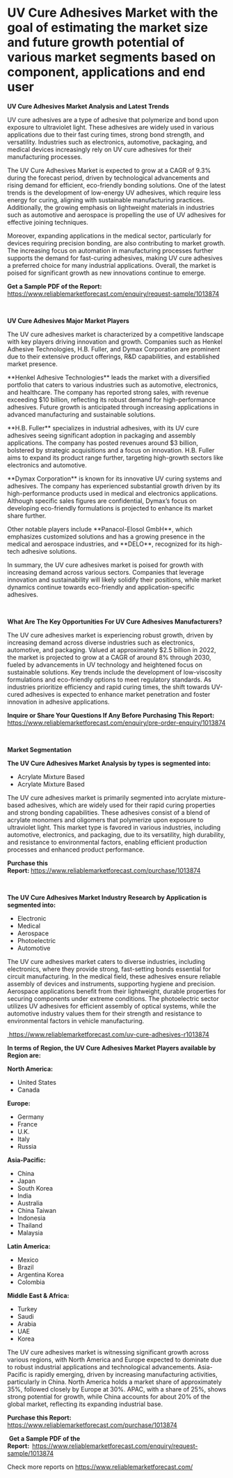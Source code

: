 <p><h1>UV Cure Adhesives Market with the goal of estimating the market size and future growth potential of various market segments based on component, applications and end user</h1></p><p><strong>UV Cure Adhesives Market Analysis and Latest Trends</strong></p>
<p><p>UV cure adhesives are a type of adhesive that polymerize and bond upon exposure to ultraviolet light. These adhesives are widely used in various applications due to their fast curing times, strong bond strength, and versatility. Industries such as electronics, automotive, packaging, and medical devices increasingly rely on UV cure adhesives for their manufacturing processes.</p><p>The UV Cure Adhesives Market is expected to grow at a CAGR of 9.3% during the forecast period, driven by technological advancements and rising demand for efficient, eco-friendly bonding solutions. One of the latest trends is the development of low-energy UV adhesives, which require less energy for curing, aligning with sustainable manufacturing practices. Additionally, the growing emphasis on lightweight materials in industries such as automotive and aerospace is propelling the use of UV adhesives for effective joining techniques.</p><p>Moreover, expanding applications in the medical sector, particularly for devices requiring precision bonding, are also contributing to market growth. The increasing focus on automation in manufacturing processes further supports the demand for fast-curing adhesives, making UV cure adhesives a preferred choice for many industrial applications. Overall, the market is poised for significant growth as new innovations continue to emerge.</p></p>
<p><strong>Get a Sample PDF of the Report:&nbsp;</strong> <a href="https://www.reliablemarketforecast.com/enquiry/request-sample/1013874?utm_campaign=2316&utm_medium=2&utm_source=Github&utm_content=ia&utm_term=31032025&utm_id=uv-cure-adhesives">https://www.reliablemarketforecast.com/enquiry/request-sample/1013874</a></p>
<p>&nbsp;</p>
<p><strong>UV Cure Adhesives Major Market Players</strong></p>
<p><p>The UV cure adhesives market is characterized by a competitive landscape with key players driving innovation and growth. Companies such as Henkel Adhesive Technologies, H.B. Fuller, and Dymax Corporation are prominent due to their extensive product offerings, R&D capabilities, and established market presence.</p><p>**Henkel Adhesive Technologies** leads the market with a diversified portfolio that caters to various industries such as automotive, electronics, and healthcare. The company has reported strong sales, with revenue exceeding $10 billion, reflecting its robust demand for high-performance adhesives. Future growth is anticipated through increasing applications in advanced manufacturing and sustainable solutions.</p><p>**H.B. Fuller** specializes in industrial adhesives, with its UV cure adhesives seeing significant adoption in packaging and assembly applications. The company has posted revenues around $3 billion, bolstered by strategic acquisitions and a focus on innovation. H.B. Fuller aims to expand its product range further, targeting high-growth sectors like electronics and automotive.</p><p>**Dymax Corporation** is known for its innovative UV curing systems and adhesives. The company has experienced substantial growth driven by its high-performance products used in medical and electronics applications. Although specific sales figures are confidential, Dymax’s focus on developing eco-friendly formulations is projected to enhance its market share further.</p><p>Other notable players include **Panacol-Elosol GmbH**, which emphasizes customized solutions and has a growing presence in the medical and aerospace industries, and **DELO**, recognized for its high-tech adhesive solutions. </p><p>In summary, the UV cure adhesives market is poised for growth with increasing demand across various sectors. Companies that leverage innovation and sustainability will likely solidify their positions, while market dynamics continue towards eco-friendly and application-specific adhesives.</p></p>
<p>&nbsp;</p>
<p><strong>What Are The Key Opportunities For UV Cure Adhesives Manufacturers?</strong></p>
<p><p>The UV cure adhesives market is experiencing robust growth, driven by increasing demand across diverse industries such as electronics, automotive, and packaging. Valued at approximately $2.5 billion in 2022, the market is projected to grow at a CAGR of around 8% through 2030, fueled by advancements in UV technology and heightened focus on sustainable solutions. Key trends include the development of low-viscosity formulations and eco-friendly options to meet regulatory standards. As industries prioritize efficiency and rapid curing times, the shift towards UV-cured adhesives is expected to enhance market penetration and foster innovation in adhesive applications.</p></p>
<p><strong>Inquire or Share Your Questions If Any Before Purchasing This Report:</strong> <a href="https://www.reliablemarketforecast.com/enquiry/pre-order-enquiry/1013874?utm_campaign=2316&utm_medium=2&utm_source=Github&utm_content=ia&utm_term=31032025&utm_id=uv-cure-adhesives">https://www.reliablemarketforecast.com/enquiry/pre-order-enquiry/1013874</a></p>
<p>&nbsp;</p>
<p><strong>Market Segmentation</strong></p>
<p><strong>The UV Cure Adhesives Market Analysis by types is segmented into:</strong></p>
<p><ul><li>Acrylate Mixture Based</li><li>Acrylate Mixture Based</li></ul></p>
<p><p>The UV cure adhesives market is primarily segmented into acrylate mixture-based adhesives, which are widely used for their rapid curing properties and strong bonding capabilities. These adhesives consist of a blend of acrylate monomers and oligomers that polymerize upon exposure to ultraviolet light. This market type is favored in various industries, including automotive, electronics, and packaging, due to its versatility, high durability, and resistance to environmental factors, enabling efficient production processes and enhanced product performance.</p></p>
<p><strong>Purchase this Report:&nbsp;</strong><a href="https://www.reliablemarketforecast.com/purchase/1013874?utm_campaign=2316&utm_medium=2&utm_source=Github&utm_content=ia&utm_term=31032025&utm_id=uv-cure-adhesives">https://www.reliablemarketforecast.com/purchase/1013874</a></p>
<p>&nbsp;</p>
<p><strong>The UV Cure Adhesives Market Industry Research by Application is segmented into:</strong></p>
<p><ul><li>Electronic</li><li>Medical</li><li>Aerospace</li><li>Photoelectric</li><li>Automotive</li></ul></p>
<p><p>The UV cure adhesives market caters to diverse industries, including electronics, where they provide strong, fast-setting bonds essential for circuit manufacturing. In the medical field, these adhesives ensure reliable assembly of devices and instruments, supporting hygiene and precision. Aerospace applications benefit from their lightweight, durable properties for securing components under extreme conditions. The photoelectric sector utilizes UV adhesives for efficient assembly of optical systems, while the automotive industry values them for their strength and resistance to environmental factors in vehicle manufacturing.</p></p>
<p><a href="https://www.reliablemarketforecast.com/uv-cure-adhesives-r1013874?utm_campaign=2316&utm_medium=2&utm_source=Github&utm_content=ia&utm_term=31032025&utm_id=uv-cure-adhesives">&nbsp;https://www.reliablemarketforecast.com/uv-cure-adhesives-r1013874</a></p>
<p><strong>In terms of Region, the UV Cure Adhesives Market Players available by Region are:</strong></p>
<p>
    <p> <strong> North America: </strong>
        <ul>
            <li>United States</li>
            <li>Canada</li>
        </ul>
        </p> 
    <p> <strong> Europe: </strong>
        <ul>
            <li>Germany</li>
            <li>France</li>
            <li>U.K.</li>
            <li>Italy</li>
            <li>Russia</li>
        </ul>
        </p> 
    <p> <strong> Asia-Pacific: </strong>
        <ul>
            <li>China</li>
            <li>Japan</li>
            <li>South Korea</li>
            <li>India</li>
            <li>Australia</li>
            <li>China Taiwan</li>
            <li>Indonesia</li>
            <li>Thailand</li>
            <li>Malaysia</li>
        </ul>
        </p> 
    <p> <strong> Latin America: </strong>
        <ul>
            <li>Mexico</li>
            <li>Brazil</li>
            <li>Argentina Korea</li>
            <li>Colombia</li>
        </ul>
        </p> 
    <p> <strong> Middle East & Africa: </strong>
        <ul>
            <li>Turkey</li>
            <li>Saudi</li>
            <li>Arabia</li>
            <li>UAE</li>
            <li>Korea</li>
        </ul>
    </p>
    </p>
<p><p>The UV cure adhesives market is witnessing significant growth across various regions, with North America and Europe expected to dominate due to robust industrial applications and technological advancements. Asia-Pacific is rapidly emerging, driven by increasing manufacturing activities, particularly in China. North America holds a market share of approximately 35%, followed closely by Europe at 30%. APAC, with a share of 25%, shows strong potential for growth, while China accounts for about 20% of the global market, reflecting its expanding industrial base.</p></p>
<p><strong>Purchase this Report: </strong><a href="https://www.reliablemarketforecast.com/purchase/1013874?utm_campaign=2316&utm_medium=2&utm_source=Github&utm_content=ia&utm_term=31032025&utm_id=uv-cure-adhesives">https://www.reliablemarketforecast.com/purchase/1013874</a></p>
<p>&nbsp;<strong>Get a Sample PDF of the Report:&nbsp;&nbsp;</strong><a href="https://www.reliablemarketforecast.com/enquiry/request-sample/1013874?utm_campaign=2316&utm_medium=2&utm_source=Github&utm_content=ia&utm_term=31032025&utm_id=uv-cure-adhesives">https://www.reliablemarketforecast.com/enquiry/request-sample/1013874</a></p>
<p><strong></strong></p>
<p>Check more reports on <a href="https://www.reliablemarketforecast.com/?utm_campaign=2316&utm_medium=2&utm_source=Github&utm_content=ia&utm_term=31032025&utm_id=uv-cure-adhesives">https://www.reliablemarketforecast.com/</a></p>
